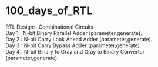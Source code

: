 # 100_days_of_RTL

RTL Design:- Combinational Circuits
<br>
Day 1 : N-bit Binary Parallel Adder (parameter,generate).
<br>
Day 2 : N-bit Carry Look Ahead Adder (parameter,generate).
<br>
Day 3 : N-bit Carry Bypass Adder (parameter,generate).
<br>
Day 4 : N-bit Binary to Gray and Gray to Binary Convertor (parameter,generate).
